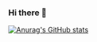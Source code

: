 ### Hi there 👋
[![Anurag's GitHub stats](https://github-readme-stats.vercel.app/api?username=NIKITACODEE)](https://github.com/anuraghazra/github-readme-stats)
